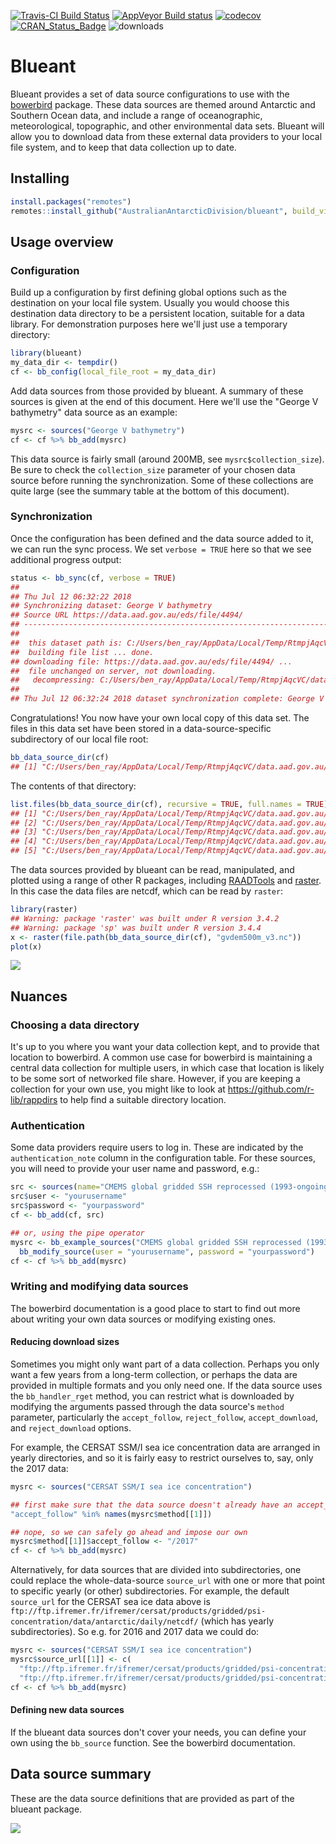 
<!-- README.md is generated from README.Rmd. Please edit that file -->
[![Travis-CI Build Status](https://travis-ci.org/AustralianAntarcticDivision/blueant.svg?branch=master)](https://travis-ci.org/AustralianAntarcticDivision/blueant) [![AppVeyor Build status](https://ci.appveyor.com/api/projects/status/5idrimyx0uuv6liu?svg=true)](https://ci.appveyor.com/project/raymondben/blueant) [![codecov](https://codecov.io/gh/AustralianAntarcticDivision/blueant/branch/master/graph/badge.svg)](https://codecov.io/gh/AustralianAntarcticDivision/blueant) <!-- [![Project Status: Active - The project has reached a stable, usable state and is being actively developed.](http://www.repostatus.org/badges/latest/active.svg)](http://www.repostatus.org/#active) --> [![CRAN\_Status\_Badge](http://www.r-pkg.org/badges/version/blueant)](http://cran.r-project.org/web/packages/blueant) ![downloads](http://cranlogs.r-pkg.org/badges/grand-total/blueant)

Blueant
=======

Blueant provides a set of data source configurations to use with the [bowerbird](https://github.com/AustralianAntarcticDivision/bowerbird) package. These data sources are themed around Antarctic and Southern Ocean data, and include a range of oceanographic, meteorological, topographic, and other environmental data sets. Blueant will allow you to download data from these external data providers to your local file system, and to keep that data collection up to date.

Installing
----------

``` r
install.packages("remotes")
remotes::install_github("AustralianAntarcticDivision/blueant", build_vignettes = TRUE)
```

Usage overview
--------------

### Configuration

Build up a configuration by first defining global options such as the destination on your local file system. Usually you would choose this destination data directory to be a persistent location, suitable for a data library. For demonstration purposes here we'll just use a temporary directory:

``` r
library(blueant)
my_data_dir <- tempdir()
cf <- bb_config(local_file_root = my_data_dir)
```

Add data sources from those provided by blueant. A summary of these sources is given at the end of this document. Here we'll use the "George V bathymetry" data source as an example:

``` r
mysrc <- sources("George V bathymetry")
cf <- cf %>% bb_add(mysrc)
```

This data source is fairly small (around 200MB, see `mysrc$collection_size`). Be sure to check the `collection_size` parameter of your chosen data source before running the synchronization. Some of these collections are quite large (see the summary table at the bottom of this document).

### Synchronization

Once the configuration has been defined and the data source added to it, we can run the sync process. We set `verbose = TRUE` here so that we see additional progress output:

``` r
status <- bb_sync(cf, verbose = TRUE)
## 
## Thu Jul 12 06:32:22 2018
## Synchronizing dataset: George V bathymetry
## Source URL https://data.aad.gov.au/eds/file/4494/
## --------------------------------------------------------------------------------------------
## 
##  this dataset path is: C:/Users/ben_ray/AppData/Local/Temp/RtmpjAqcVC/data.aad.gov.au/eds/file/4494
##  building file list ... done.
## downloading file: https://data.aad.gov.au/eds/file/4494/ ...
##  file unchanged on server, not downloading.
##   decompressing: C:/Users/ben_ray/AppData/Local/Temp/RtmpjAqcVC/data.aad.gov.au/eds/file/4494/download.zip ... extracting 4 files into C:/Users/ben_ray/AppData/Local/Temp/RtmpjAqcVC/data.aad.gov.au/eds/file/4494 ... done.
## 
## Thu Jul 12 06:32:24 2018 dataset synchronization complete: George V bathymetry
```

Congratulations! You now have your own local copy of this data set. The files in this data set have been stored in a data-source-specific subdirectory of our local file root:

``` r
bb_data_source_dir(cf)
## [1] "C:/Users/ben_ray/AppData/Local/Temp/RtmpjAqcVC/data.aad.gov.au/eds/file/4494"
```

The contents of that directory:

``` r
list.files(bb_data_source_dir(cf), recursive = TRUE, full.names = TRUE)
## [1] "C:/Users/ben_ray/AppData/Local/Temp/RtmpjAqcVC/data.aad.gov.au/eds/file/4494/download.zip"    
## [2] "C:/Users/ben_ray/AppData/Local/Temp/RtmpjAqcVC/data.aad.gov.au/eds/file/4494/gvdem1000m_v3.nc"
## [3] "C:/Users/ben_ray/AppData/Local/Temp/RtmpjAqcVC/data.aad.gov.au/eds/file/4494/gvdem100m_v3.nc" 
## [4] "C:/Users/ben_ray/AppData/Local/Temp/RtmpjAqcVC/data.aad.gov.au/eds/file/4494/gvdem250m_v3.nc" 
## [5] "C:/Users/ben_ray/AppData/Local/Temp/RtmpjAqcVC/data.aad.gov.au/eds/file/4494/gvdem500m_v3.nc"
```

The data sources provided by blueant can be read, manipulated, and plotted using a range of other R packages, including [RAADTools](https://github.com/AustralianAntarcticDivision/raadtools) and [raster](https://cran.r-project.org/package=raster). In this case the data files are netcdf, which can be read by `raster`:

``` r
library(raster)
## Warning: package 'raster' was built under R version 3.4.2
## Warning: package 'sp' was built under R version 3.4.4
x <- raster(file.path(bb_data_source_dir(cf), "gvdem500m_v3.nc"))
plot(x)
```

![](vignettes/README-rasterplot-1.png)

Nuances
-------

### Choosing a data directory

It's up to you where you want your data collection kept, and to provide that location to bowerbird. A common use case for bowerbird is maintaining a central data collection for multiple users, in which case that location is likely to be some sort of networked file share. However, if you are keeping a collection for your own use, you might like to look at <https://github.com/r-lib/rappdirs> to help find a suitable directory location.

### Authentication

Some data providers require users to log in. These are indicated by the `authentication_note` column in the configuration table. For these sources, you will need to provide your user name and password, e.g.:

``` r
src <- sources(name="CMEMS global gridded SSH reprocessed (1993-ongoing)")
src$user <- "yourusername"
src$password <- "yourpassword"
cf <- bb_add(cf, src)

## or, using the pipe operator
mysrc <- bb_example_sources("CMEMS global gridded SSH reprocessed (1993-ongoing)") %>%
  bb_modify_source(user = "yourusername", password = "yourpassword")
cf <- cf %>% bb_add(mysrc)
```

### Writing and modifying data sources

The bowerbird documentation is a good place to start to find out more about writing your own data sources or modifying existing ones.

#### Reducing download sizes

Sometimes you might only want part of a data collection. Perhaps you only want a few years from a long-term collection, or perhaps the data are provided in multiple formats and you only need one. If the data source uses the `bb_handler_rget` method, you can restrict what is downloaded by modifying the arguments passed through the data source's `method` parameter, particularly the `accept_follow`, `reject_follow`, `accept_download`, and `reject_download` options.

For example, the CERSAT SSM/I sea ice concentration data are arranged in yearly directories, and so it is fairly easy to restrict ourselves to, say, only the 2017 data:

``` r
mysrc <- sources("CERSAT SSM/I sea ice concentration")

## first make sure that the data source doesn't already have an accept_follow parameter defined
"accept_follow" %in% names(mysrc$method[[1]])

## nope, so we can safely go ahead and impose our own
mysrc$method[[1]]$accept_follow <- "/2017"
cf <- cf %>% bb_add(mysrc)
```

Alternatively, for data sources that are divided into subdirectories, one could replace the whole-data-source `source_url` with one or more that point to specific yearly (or other) subdirectories. For example, the default `source_url` for the CERSAT sea ice data above is `ftp://ftp.ifremer.fr/ifremer/cersat/products/gridded/psi-concentration/data/antarctic/daily/netcdf/` (which has yearly subdirectories). So e.g. for 2016 and 2017 data we could do:

``` r
mysrc <- sources("CERSAT SSM/I sea ice concentration")
mysrc$source_url[[1]] <- c(
  "ftp://ftp.ifremer.fr/ifremer/cersat/products/gridded/psi-concentration/data/antarctic/daily/netcdf/2016/",
  "ftp://ftp.ifremer.fr/ifremer/cersat/products/gridded/psi-concentration/data/antarctic/daily/netcdf/2017/")
cf <- cf %>% bb_add(mysrc)
```

#### Defining new data sources

If the blueant data sources don't cover your needs, you can define your own using the `bb_source` function. See the bowerbird documentation.

Data source summary
-------------------

These are the data source definitions that are provided as part of the blueant package.

![](vignettes/README-sources_summary-1.png)
